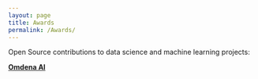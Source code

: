 ```yaml
---
layout: page
title: Awards
permalink: /Awards/
---
```


Open Source contributions to data science and machine learning projects:

 [**Omdena AI**](https://omdena.com)
